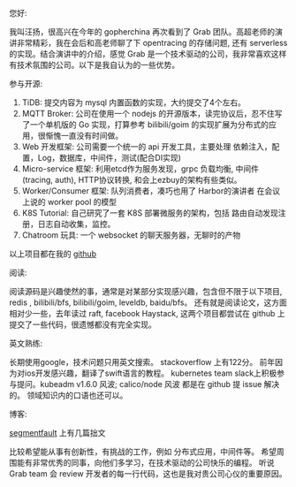 您好:

我叫汪扬，很高兴在今年的 gopherchina 再次看到了 Grab 团队。高超老师的演讲非常精彩，我在会后和高老师聊了下 opentracing 的存储问题, 还有 serverless 的实现。结合演讲中的介绍，感觉 Grab 是一个技术驱动的公司，我非常喜欢这样有技术氛围的公司。以下是我自认为的一些优势。

参与开源:

1. TiDB: 提交内容为 mysql 内置函数的实现，大约提交了4个左右。
2. MQTT Broker: 公司在使用一个 nodejs 的开源版本，读完协议后，忍不住写了一个单机版的 Go 实现，打算参考 bilibili/goim 的实现扩展为分布式的应用，很惭愧一直没有时间做。
3. Web 开发框架: 公司需要一个统一的 api 开发工具，主要处理 依赖注入，配置，Log，数据库，中间件，测试(配合DI实现)
4. Micro-service 框架: 利用etcd作为服务发现，grpc 负载均衡, 中间件(tracing, auth), HTTP协议转换, 和会上ezbuy的架构有些类似。
5. Worker/Consumer 框架: 队列消费者，凑巧也用了 Harbor的演讲者 在会议上说的 worker pool 的模型
6. K8S Tutorial: 自己研究了一套 K8S 部署微服务的架构，包括 路由自动发现注册，日志自动收集，监控。
7. Chatroom 玩具: 一个 websocket 的聊天服务器，无聊时的产物

以上项目都在我的 [github](https://github.com/silentred)

阅读:

阅读源码是兴趣使然的事，通常是对某部分实现感兴趣，包含但不限于以下项目, redis , bilibili/bfs, bilibili/goim, leveldb, baidu/bfs。
还有就是阅读论文，这方面相对少一些，去年读过 raft, facebook Haystack, 这两个项目都尝试在 github 上提交了一些代码，很遗憾都没有完全实现。

英文熟练:

长期使用google，技术问题只用英文搜索。
stackoverflow 上有122分。
前年因为对ios开发感兴趣，翻译了swift语言的教程。
kubernetes team slack上积极参与提问。kubeadm v1.6.0 风波; calico/node 风波 都是在 github 提 issue 解决的。
领域知识内的口语也还可以。

博客:

[segmentfault](https://segmentfault.com/blog/silentred) 上有几篇拙文

比较希望能从事有创新性，有挑战的工作，例如 分布式应用，中间件等。
希望周围能有非常优秀的同事，向他们多学习，在技术驱动的公司快乐的编程。
听说 Grab team 会 review 开发者的每一行代码，这也是我对贵公司心仪的重要原因。


